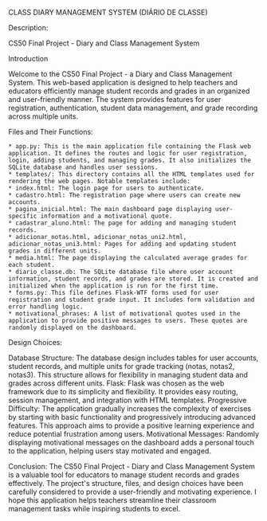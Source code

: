 CLASS DIARY MANAGEMENT SYSTEM (DIÁRIO DE CLASSE)

Description:

CS50 Final Project - Diary and Class Management System

Introduction

Welcome to the CS50 Final Project - a Diary and Class Management System. This web-based application is designed to help teachers and educators efficiently manage student records and grades in an organized and user-friendly manner. The system provides features for user registration, authentication, student data management, and grade recording across multiple units.

Files and Their Functions:

    * app.py: This is the main application file containing the Flask web application. It defines the routes and logic for user registration, login, adding students, and managing grades. It also initializes the SQLite database and handles user sessions.
    * templates/: This directory contains all the HTML templates used for rendering the web pages. Notable templates include:
    * index.html: The login page for users to authenticate.
    * cadastro.html: The registration page where users can create new accounts.
    * pagina_inicial.html: The main dashboard page displaying user-specific information and a motivational quote.
    * cadastrar_aluno.html: The page for adding and managing student records.
    * adicionar_notas.html, adicionar_notas_uni2.html, adicionar_notas_uni3.html: Pages for adding and updating student grades in different units.
    * media.html: The page displaying the calculated average grades for each student.
    * diario_classe.db: The SQLite database file where user account information, student records, and grades are stored. It is created and initialized when the application is run for the first time.
    * forms.py: This file defines Flask-WTF forms used for user registration and student grade input. It includes form validation and error handling logic.
    * motivational_phrases: A list of motivational quotes used in the application to provide positive messages to users. These quotes are randomly displayed on the dashboard.

Design Choices:

Database Structure: The database design includes tables for user accounts, student records, and multiple units for grade tracking (notas, notas2, notas3). This structure allows for flexibility in managing student data and grades across different units.
Flask: Flask was chosen as the web framework due to its simplicity and flexibility. It provides easy routing, session management, and integration with HTML templates.
Progressive Difficulty: The application gradually increases the complexity of exercises by starting with basic functionality and progressively introducing advanced features. This approach aims to provide a positive learning experience and reduce potential frustration among users.
Motivational Messages: Randomly displaying motivational messages on the dashboard adds a personal touch to the application, helping users stay motivated and engaged.

Conclusion:
The CS50 Final Project - Diary and Class Management System is a valuable tool for educators to manage student records and grades effectively. The project's structure, files, and design choices have been carefully considered to provide a user-friendly and motivating experience. I hope this application helps teachers streamline their classroom management tasks while inspiring students to excel.